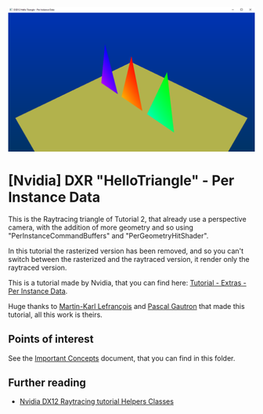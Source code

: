 ![Screenshot of Dx12 basic triangle using Raytracing on a Perspective Camera and with Per Instance Data](ReadmeMedia/screenshot.png)

# [Nvidia] DXR "HelloTriangle" - Per Instance Data
This is the Raytracing triangle of Tutorial 2, that already use a perspective camera, with the addition of more geometry and so using "PerInstanceCommandBuffers" and "PerGeometryHitShader".

In this tutorial the rasterized version has been removed, and so you can't switch between the rasterized and the raytraced version, it render only the raytraced version.

This is a tutorial made by Nvidia, that you can find here: [Tutorial - Extras - Per Instance Data](https://developer.nvidia.com/rtx/raytracing/dxr/DX12-Raytracing-tutorial/Extra/dxr_tutorial_extra_per_instance_data).

Huge thanks to [Martin-Karl Lefrançois](https://devblogs.nvidia.com/author/mlefrancois/) and [Pascal Gautron](https://devblogs.nvidia.com/author/pgautron/) that made this tutorial, all this work is theirs.

## Points of interest
See the [Important Concepts](CONCEPTS.md) document, that you can find in this folder.

## Further reading
* [Nvidia DX12 Raytracing tutorial Helpers Classes](https://developer.nvidia.com/rtx/raytracing/dxr/DX12-Raytracing-tutorial/dxr_tutorial_helpers)